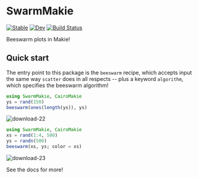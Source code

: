 # SwarmMakie

[![Stable](https://img.shields.io/badge/docs-stable-blue.svg)](https://asinghvi17.github.io/SwarmMakie.jl/stable/)
[![Dev](https://img.shields.io/badge/docs-dev-blue.svg)](https://asinghvi17.github.io/SwarmMakie.jl/dev/)
[![Build Status](https://github.com/asinghvi17/SwarmMakie.jl/actions/workflows/CI.yml/badge.svg?branch=main)](https://github.com/asinghvi17/SwarmMakie.jl/actions/workflows/CI.yml?query=branch%3Amain)

Beeswarm plots in Makie!

## Quick start

The entry point to this package is the `beeswarm` recipe, which accepts input the same way `scatter` does in all respects -- plus a keyword `algorithm`, which specifies the beeswarm algorithm!

```julia
using SwarmMakie, CairoMakie
ys = rand(150)
beeswarm(ones(length(ys)), ys)
```
![download-22](https://github.com/asinghvi17/SwarmMakie.jl/assets/32143268/5b422b52-0017-4bd2-8c61-22ad195266b1)

```julia
using SwarmMakie, CairoMakie
xs = rand(1:4, 500)
ys = randn(500)
beeswarm(xs, ys; color = xs)
```
![download-23](https://github.com/asinghvi17/SwarmMakie.jl/assets/32143268/861f36f9-d431-41a3-8823-6d96edac0017)

See the docs for more!
